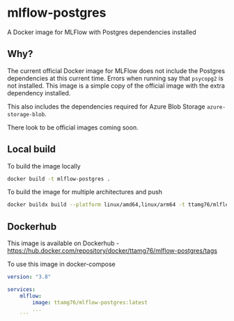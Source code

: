 # mlflow-postgres

A Docker image for MLFlow with Postgres dependencies installed

## Why?

The current official Docker image for MLFlow does not include the Postgres dependencies at this current time. Errors when running say that `psycopg2` is not installed. This image is a simple copy of the official image with the extra dependency installed.

This also includes the dependencies required for Azure Blob Storage `azure-storage-blob`.

There look to be official images coming soon.

## Local build

To build the image locally

```bash
docker build -t mlflow-postgres .
```

To build the image for multiple architectures and push

```bash
docker buildx build --platform linux/amd64,linux/arm64 -t ttamg76/mlflow-postgres:latest --push .
```

## Dockerhub

This image is available on Dockerhub - https://hub.docker.com/repository/docker/ttamg76/mlflow-postgres/tags

To use this image in docker-compose

````yaml
version: "3.8"

services:
    mlflow:
        image: ttamg76/mlflow-postgres:latest
        ...
    ```
````
